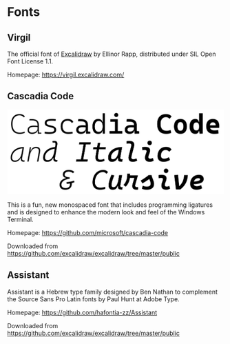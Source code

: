 # Fonts

## Virgil

The official font of [Excalidraw](https://excalidraw.com/) by Ellinor Rapp, distributed under SIL Open Font License 1.1.

Homepage: https://virgil.excalidraw.com/

## Cascadia Code

![Cascadia Code](https://github.com/microsoft/cascadia-code/raw/main/images/cascadia-code.png)

This is a fun, new monospaced font that includes programming ligatures and is designed to enhance the modern look and feel of the Windows Terminal.

Homepage: https://github.com/microsoft/cascadia-code

Downloaded from https://github.com/excalidraw/excalidraw/tree/master/public

## Assistant

Assistant is a Hebrew type family designed by Ben Nathan to complement the Source Sans Pro Latin fonts by Paul Hunt at Adobe Type.

Homepage: https://github.com/hafontia-zz/Assistant

Downloaded from https://github.com/excalidraw/excalidraw/tree/master/public
